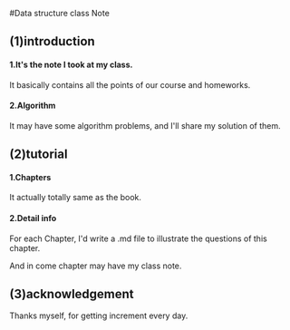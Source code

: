 #Data structure class Note
## (1)introduction
#### 1.It's the note I took at my class. 
It basically contains all the points of our course and homeworks.
#### 2.Algorithm
It may have some algorithm problems, and I'll share my solution of them.
## (2)tutorial
#### 1.Chapters
It actually totally same as the book.
#### 2.Detail info
For each Chapter, I'd write a .md file to illustrate the questions of this chapter.

And in come chapter may have my class note.
## (3)acknowledgement
Thanks myself, for getting increment every day.